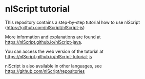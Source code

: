# nlScript tutorial

This repository contains a step-by-step tutorial how to use nlScript (https://github.com/nlScript/nlScript-js)

More information and explanations are found at https://nlScript.github.io/nlScript-java.

You can access the web version of the tutorial at https://nlScript.github.io/nlScript-tutorial-js

nlScript is also available in other languages, see https://github.com/nlScript/repositories
